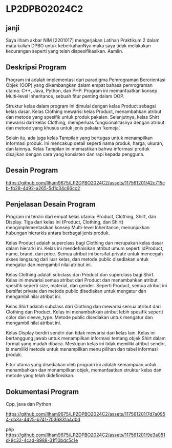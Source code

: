 # LP2DPBO2024C2
## janji
Saya ilham akbar NIM [2201017] mengerjakan Latihan Praktikum 2 dalam mata kuliah DPBO untuk keberkahanNya maka saya tidak melakukan kecurangan seperti yang telah dispesifikasikan. Aamiin.


## Deskripsi Program

Program ini adalah implementasi dari paradigma Pemrograman Berorientasi Objek (OOP) yang dikembangkan dalam empat bahasa pemrograman utama: C++, Java, Python, dan PHP. Program ini memanfaatkan konsep Multi-level Inheritance, sebuah fitur penting dalam OOP.

Struktur kelas dalam program ini dimulai dengan kelas Product sebagai kelas dasar. Kelas Clothing mewarisi kelas Product, menambahkan atribut dan metode yang spesifik untuk produk pakaian. Selanjutnya, kelas Shirt mewarisi dari kelas Clothing, memperluas fungsionalitasnya dengan atribut dan metode yang khusus untuk jenis pakaian ‘kemeja’.

Selain itu, ada juga kelas Tampilan yang bertugas untuk menampilkan informasi produk. Ini mencakup detail seperti nama produk, harga, ukuran, dan lainnya. Kelas Tampilan ini memastikan bahwa informasi produk disajikan dengan cara yang konsisten dan rapi kepada pengguna.

## Desain Program
https://github.com/Ilham9675/LP2DPBO2024C2/assets/117561201/42c715cb-fb28-4d92-a265-5d1c34c66cc2

## Penjelasan Desain Program 

Program ini terdiri dari empat kelas utama: Product, Clothing, Shirt, dan Display. Tiga dari kelas ini (Product, Clothing, dan Shirt) mengimplementasikan konsep Multi-level Inheritance, menunjukkan hubungan hierarkis antara berbagai jenis produk.

Kelas Product adalah superclass bagi Clothing dan merupakan kelas dasar dalam hierarki ini. Kelas ini mendefinisikan atribut umum seperti idProduct, name, brand, dan price. Semua atribut ini bersifat private untuk mencegah akses langsung dari luar kelas, dan metode public disediakan untuk mengatur dan mengambil nilai atribut ini.

Kelas Clothing adalah subclass dari Product dan superclass bagi Shirt. Kelas ini mewarisi semua atribut dari Product dan menambahkan atribut spesifik seperti size, material, dan gender. Seperti Product, semua atribut ini bersifat private dan metode public disediakan untuk mengatur dan mengambil nilai atribut ini.

Kelas Shirt adalah subclass dari Clothing dan mewarisi semua atribut dari Clothing dan Product. Kelas ini menambahkan atribut lebih spesifik seperti color dan sleeve_type. Metode public disediakan untuk mengatur dan mengambil nilai atribut ini.

Kelas Display berdiri sendiri dan tidak mewarisi dari kelas lain. Kelas ini bertanggung jawab untuk menampilkan informasi tentang objek Shirt dalam format yang mudah dibaca. Meskipun kelas ini tidak memiliki atribut sendiri, ia memiliki metode untuk menampilkan menu pilihan dan tabel informasi produk.

Fitur utama yang disediakan oleh program ini adalah kemampuan untuk menambahkan dan menampilkan objek, memanfaatkan struktur kelas dan metode yang telah didefinisikan.

## Dokumentasi Program
Cpp, java dan Python

https://github.com/Ilham9675/LP2DPBO2024C2/assets/117561201/7d7a0954-cb3a-4425-b741-7036831a4d0d

php
https://github.com/Ilham9675/LP2DPBO2024C2/assets/117561201/9e3a051d-8c32-4cad-8988-31f10bdc5c1e